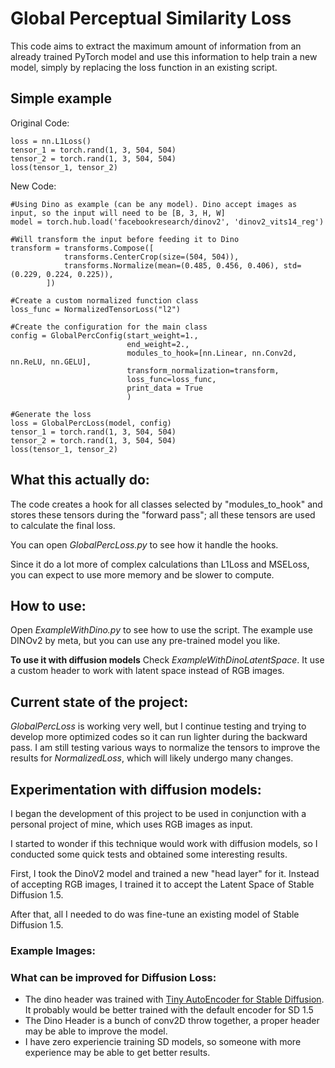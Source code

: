 # Global Perceptual Similarity Loss
This code aims to extract the maximum amount of information from an already trained PyTorch model and use this information to help train a new model, simply by replacing the loss function in an existing script.

## Simple example
Original Code:
```
loss = nn.L1Loss()
tensor_1 = torch.rand(1, 3, 504, 504)
tensor_2 = torch.rand(1, 3, 504, 504)
loss(tensor_1, tensor_2)
```
New Code:
```
#Using Dino as example (can be any model). Dino accept images as input, so the input will need to be [B, 3, H, W]
model = torch.hub.load('facebookresearch/dinov2', 'dinov2_vits14_reg')

#Will transform the input before feeding it to Dino
transform = transforms.Compose([
            transforms.CenterCrop(size=(504, 504)),
            transforms.Normalize(mean=(0.485, 0.456, 0.406), std=(0.229, 0.224, 0.225)), 
        ])

#Create a custom normalized function class
loss_func = NormalizedTensorLoss("l2")

#Create the configuration for the main class
config = GlobalPercConfig(start_weight=1.,
                          end_weight=2.,
                          modules_to_hook=[nn.Linear, nn.Conv2d, nn.ReLU, nn.GELU],
                          transform_normalization=transform,
                          loss_func=loss_func,
                          print_data = True
                          )

#Generate the loss
loss = GlobalPercLoss(model, config)
tensor_1 = torch.rand(1, 3, 504, 504)
tensor_2 = torch.rand(1, 3, 504, 504)
loss(tensor_1, tensor_2)
```

## What this actually do:
The code creates a hook for all classes selected by "modules_to_hook" and stores these tensors during the "forward pass"; all these tensors are used to calculate the final loss.

You can open *GlobalPercLoss.py* to see how it handle the hooks.

Since it do a lot more of complex calculations than L1Loss and MSELoss, you can expect to use more memory and be slower to compute.

## How to use:
Open *ExampleWithDino.py* to see how to use the script. The example use DINOv2 by meta, but you can use any pre-trained model you like.

**To use it with diffusion models** Check *ExampleWithDinoLatentSpace*. It use a custom header to work with latent space instead of RGB images.

## Current state of the project:
*GlobalPercLoss* is working very well, but I continue testing and trying to develop more optimized codes so it can run lighter during the backward pass. I am still testing various ways to normalize the tensors to improve the results for *NormalizedLoss*, which will likely undergo many changes.


## Experimentation with diffusion models:
I began the development of this project to be used in conjunction with a personal project of mine, which uses RGB images as input.

I started to wonder if this technique would work with diffusion models, so I conducted some quick tests and obtained some interesting results.

First, I took the DinoV2 model and trained a new "head layer" for it. Instead of accepting RGB images, I trained it to accept the Latent Space of Stable Diffusion 1.5.

After that, all I needed to do was fine-tune an existing model of Stable Diffusion 1.5.
### Example Images:

### What can be improved for Diffusion Loss:
- The dino header was trained with [Tiny AutoEncoder for Stable Diffusion](https://github.com/madebyollin/taesd). It probably would be better trained with the default encoder for SD 1.5
- The Dino Header is a bunch of conv2D throw together, a proper header may be able to improve the model.
- I have zero experiencie training SD models, so someone with more experience may be able to get better results. 